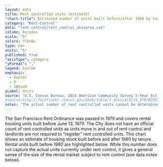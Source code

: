 ```yaml
---
layout: data
title: Rent controlled units (estimate)
"chart-title": Estimated number of units built before/after 1980 by tenure
category: "Rent-Control"
data: "rent-control/rent_control_universe.csv"
column: Decades
scale: "5"
colors: YlGnBu
type: bar
units: "%"
published: true
"axisType": category
"yFormat": ","
legend: bottom
emphasis:
  - Renter
  - 0
  - 185aa9
yLabel: Units
source: "U.S. Census Bureau, 2014 American Community Survey 5-Year Estimates. Tenure by Year Built."
#source:http://factfinder.census.gov/bkmk/table/1.0/en/ACS/14_5YR/B25036/0500000US06075
notes: "The actual number of rent controlled units cannot be determined because the rent control ordinance only covers properties built before June 13, 1979 and because there is an exemption from price controls in single family homes/condos where tenants moved in after 1995. In addition, an unknown number of rental units are covered by rent control but are unpermitted. Also, please note the margins of error for each estimate (visible when hovering over the chart)."
---
```


The San Francisco Rent Ordinance was passed in 1979 and covers rental housing units built before June 13, 1979. The City does not have an official count of rent controlled units as units move in and out of rent control and landlords are not required to “register” rent controlled units. This chart shows an estimate of housing stock built before and after 1980 by tenure. Rental units built before 1980 are highlighted below. While this number does not capture the actual units currently under rent control, it gives a general sense of the size of the rental market subject to rent control (see data notes below).